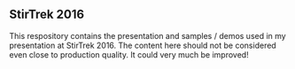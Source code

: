 ## StirTrek 2016
This respository contains the presentation and samples / demos used in my presentation at StirTrek 2016. The content here should not be considered even close to production quality. It could very much be improved!